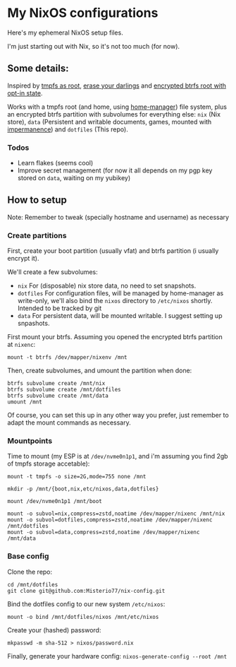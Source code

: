 # My NixOS configurations

Here's my ephemeral NixOS setup files.

I'm just starting out with Nix, so it's not too much (for now).

## Some details:

Inspired by [tmpfs as root](https://elis.nu/blog/2020/05/nixos-tmpfs-as-root/), [erase your darlings](https://grahamc.com/blog/erase-your-darlings) and [encrypted btrfs root with opt-in state](https://mt-caret.github.io/blog/posts/2020-06-29-optin-state.html).

Works with a tmpfs root (and home, using [home-manager](https://github.com/nix-community/home-manager/)) file system, plus an encrypted btrfs partition with subvolumes for everything else: `nix` (Nix store), `data` (Persistent and writable documents, games, mounted with [impermanence](https://github.com/nix-community/impermanence/)) and `dotfiles` (This repo).

### Todos
- Learn flakes (seems cool)
- Improve secret management (for now it all depends on my pgp key stored on `data`, waiting on my yubikey)

## How to setup

Note: Remember to tweak (specially hostname and username) as necessary

### Create partitions
First, create your boot partition (usually vfat) and btrfs partition (i usually encrypt it).

We'll create a few subvolumes:
- `nix` For (disposable) nix store data, no need to set snapshots.
- `dotfiles` For configuration files, will be managed by home-manager as write-only, we'll also bind the `nixos` directory to `/etc/nixos` shortly. Intended to be tracked by git
- `data` For persistent data, will be mounted writable. I suggest setting up snpashots.

First mount your btrfs. Assuming you opened the encrypted btrfs partition at `nixenc`:
```
mount -t btrfs /dev/mapper/nixenv /mnt
```
Then, create subvolumes, and umount the partition when done:
```
btrfs subvolume create /mnt/nix
btrfs subvolume create /mnt/dotfiles
btrfs subvolume create /mnt/data
umount /mnt
```

Of course, you can set this up in any other way you prefer, just remember to adapt the mount commands as necessary.

### Mountpoints

Time to mount (my ESP is at `/dev/nvme0n1p1`, and i'm assuming you find 2gb of tmpfs storage accetable):
```
mount -t tmpfs -o size=2G,mode=755 none /mnt

mkdir -p /mnt/{boot,nix,etc/nixos,data,dotfiles}

mount /dev/nvme0n1p1 /mnt/boot

mount -o subvol=nix,compress=zstd,noatime /dev/mapper/nixenc /mnt/nix
mount -o subvol=dotfiles,compress=zstd,noatime /dev/mapper/nixenc /mnt/dotfiles
mount -o subvol=data,compress=zstd,noatime /dev/mapper/nixenc /mnt/data
```

### Base config

Clone the repo:
```
cd /mnt/dotfiles
git clone git@github.com:Misterio77/nix-config.git
```

Bind the dotfiles config to our new system `/etc/nixos`:
```
mount -o bind /mnt/dotfiles/nixos /mnt/etc/nixos
```

Create your (hashed) password:
```
mkpasswd -m sha-512 > nixos/password.nix
```

Finally, generate your hardware config: `nixos-generate-config --root /mnt`

